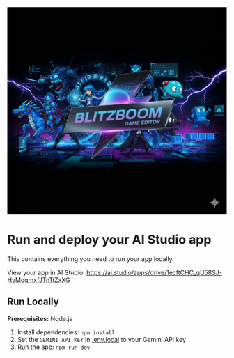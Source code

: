 <div align="center">
<img width="1200" height="475" alt="GHBanner" src="https://github.com/CGWEBBERS/BlitzBoom-Game-Editor-V2.0/blob/main/banner.png" />
</div>

# Run and deploy your AI Studio app

This contains everything you need to run your app locally.

View your app in AI Studio: https://ai.studio/apps/drive/1ecftCHC_qU58SJ-HvMoqmxfJTnTtZxXG

## Run Locally

**Prerequisites:**  Node.js


1. Install dependencies:
   `npm install`
2. Set the `GEMINI_API_KEY` in [.env.local](.env.local) to your Gemini API key
3. Run the app:
   `npm run dev`
